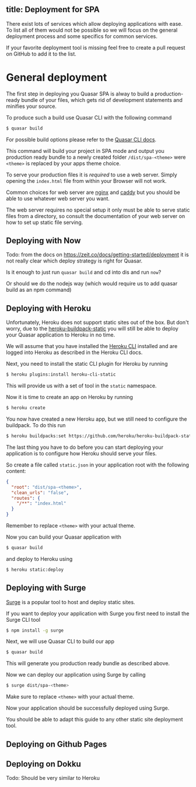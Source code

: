 title: Deployment for SPA
---

There exist lots of services which allow deploying applications with ease.
To list all of them would not be possible so we will focus on the general deployment process and some specifics for common services.

If your favorite deployment tool is missing feel free to create a pull request on GitHub to add it to the list.

# General deployment

The first step in deploying you Quasar SPA is alway to build a production-ready bundle of your files,
which gets rid of development statements and minifies your source.

To produce such a build use Quasar CLI with the following command
```bash
$ quasar build
```
For possible build options please refer to the [Quasar CLI docs](/guide/quasar-cli).

This command will build your project in SPA mode and output you production ready bundle to a newly created folder `/dist/spa-<theme>` were `<theme>` is replaced by your apps theme choice.

To serve your production files it is *required*  to use a web server.
Simply opening the `index.html` file from within your Browser will not work.

Common choices for web server are [nginx](https://www.nginx.com/) and [caddy](https://caddyserver.com/) but you should be able to use whatever web server you want.

The web server requires no special setup it only must be able to serve static files from a directory,
so consult the documentation of your web server on how to set up static file serving.

## Deploying with Now
Todo: from the docs on https://zeit.co/docs/getting-started/deployment it is not really clear which deploy strategy is right for Quasar.

Is it enough to just run `quasar build` and cd into dis and run `now`?

Or should we do the nodejs way (which would require us to add quasar build as an npm command)

## Deploying with Heroku

Unfortunately, Heroku does not support static sites out of the box.
But don't worry, due to the [heroku-buildpack-static](https://github.com/heroku/heroku-buildpack-static) you will still be able to deploy your Quasar application to Heroku in no time.

We will assume that you have installed the [Heroku CLI](https://devcenter.heroku.com/articles/heroku-cli) installed and are logged into Heroku as described in the Heroku CLI docs.

Next, you need to install the static CLI plugin for Heroku by running 
```bash
$ heroku plugins:install heroku-cli-static
```

This will provide us with a set of tool in the `static` namespace.

Now it is time to create an app on Heroku by running 
```bash
$ heroku create
```

You now have created a new Heroku app, but we still need to configure the buildpack.
To do this run

```bash
$ heroku buildpacks:set https://github.com/heroku/heroku-buildpack-static.git
```

The last thing you have to do before you can start deploying your application is to configure how Heroku should serve your files.

So create a file called `static.json` in your application root with the following content:
```json
{
  "root": "dist/spa-<theme>",
  "clean_urls": "false",
  "routes": {
    "/**": "index.html"
  }
}
```
Remember to replace `<theme>` with your actual theme.

Now you can build your Quasar application with
```bash
$ quasar build
```

and deploy to Heroku using
```bash
$ heroku static:deploy
```

## Deploying with Surge

[Surge](https://surge.sh/) is a popular tool to host and deploy static sites.

If you want to deploy your application with Surge you first need to install the Surge CLI tool
```bash
$ npm install -g surge
```

Next, we will use Quasar CLI to build our app
```bash
$ quasar build
```

This will generate you production ready bundle as described above.

Now we can deploy our application using Surge by calling
```bash
$ surge dist/spa-<theme>
```

Make sure to replace `<theme>` with your actual theme.

Now your application should be successfully deployed using Surge.

You should be able to adapt this guide to any other static site deployment tool.

## Deploying on Github Pages

## Deploying on Dokku

Todo: Should be very similar to Heroku